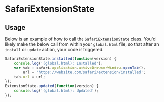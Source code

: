 # SafariExtensionState

## Usage
Below is an example of how to call the `SafariExtensionState` class. You'd likely make the below call from within your `global.html` file, so that after an `install` or `update` action, your code is triggered.

``` javascript
SafariExtensionState.installed(function(version) {
    console.log('(global.html): Installed');
    var tab = safari.application.activeBrowserWindow.openTab(),
        url = 'https://website.com/safari/extension/installed';
    tab.url = url;
});
ExtensionState.updated(function(version) {
    console.log('(global.html): Updated');
});
```
